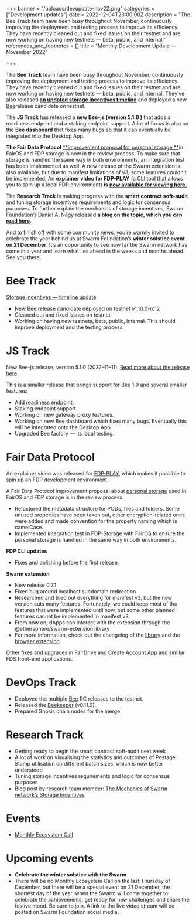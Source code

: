 +++
banner = "/uploads/devupdate-nov22.png"
categories = ["Development updates"]
date = 2022-12-04T23:00:00Z
description = "The Bee Track team have been busy throughout November, continuously improving the deployment and testing process to improve its efficiency. They have recently cleaned out and fixed issues on their testnet and are now working on having new testnets — beta, public, and internal."
references_and_footnotes = []
title = "Monthly Development Update — November 2022"

+++

The **Bee Track** team have been busy throughout November, continuously improving the deployment and testing process to improve its efficiency. They have recently cleaned out and fixed issues on their testnet and are now working on having new testnets — beta, public, and internal. They’ve also released [**an updated storage incentives timeline**](https://medium.com/ethereum-swarm/storage-incentives-timeline-update-26ab959d8ca3) and deployed a new [Bee](https://github.com/ethersphere/bee)release candidate on testnet.

The **JS Track** has released a **new Bee-js (version 5.1.0 )** that adds a readiness endpoint and a staking endpoint support. A lot of focus is also on the **Bee dashboard** that fixes many bugs so that it can eventually be integrated into the Desktop App.

**The Fair Data Protocol** [**improvement proposal for personal storage **](https://github.com/fairDataSociety/FIPs/pull/61)in FairOS and FDP storage is now in the review process. To make sure that storage is handled the same way in both environments, an integration test has been implemented as well. A new release of the Swarm extension is also available, but due to manifest limitations of v3, some features couldn’t be implemented. An **explainer video for FDP-PLAY** (a CLI tool that allows you to spin up a local FDP environment) **is** [**now available for viewing here.**](https://www.youtube.com/watch?v=YnLPKlJd70w)

The **Research Track** is making progress with the **smart contract soft-audit** and tuning storage incentives requirements and logic for consensus purposes. To further explain the mechanics of storage incentives, Swarm Foundation’s Daniel A. Nagy released [**a blog on the topic, which you can read here**](https://medium.com/ethereum-swarm/the-mechanics-of-swarm-networks-storage-incentives-3bf68bf64ceb).

And to finish off with some community news, you’re warmly invited to celebrate the year behind us at Swarm Foundation’s **winter solstice event on 21 December**. It’s an opportunity to see how far the Swarm network has come in a year and learn what lies ahead in the weeks and months ahead. See you there.

# **Bee Track**

[Storage incentives — timeline update](https://medium.com/ethereum-swarm/storage-incentives-timeline-update-26ab959d8ca3)

- New Bee release candidate deployed on testnet [v1.10.0-rc12](https://github.com/ethersphere/bee/releases/tag/v1.10.0-rc12)
- Cleaned out and fixed issues on testnet
- Working on having new testnets, beta, public, internal. This should improve deployment and the testing process

# **JS Track**

New Bee-js release, version 5.1.0 (2022–11–11). [Read more about the release here](https://github.com/ethersphere/bee-js/releases/tag/v5.1.0).

This is a smaller release that brings support for Bee 1.9 and several smaller features:

- Add readiness endpoint.
- Staking endpoint support.
- Working on new gateway proxy features.
- Working on new Bee dashboard which fixes many bugs. Eventually this will be integrated onto the Desktop App.
- Upgraded Bee factory — its local testing.

# **Fair Data Protocol**

An explainer video was released for [FDP-PLAY](https://www.youtube.com/watch?v=YnLPKlJd70w), which makes it possible to spin up an FDP development environment.

A Fair Data Protocol improvement proposal about [personal storage](https://github.com/fairDataSociety/FIPs/pull/61) used in FairOS and FDP storage is in the review process.

- Refactored the metadata structure for PODs, files and folders. Some unused properties have been taken out, other encryption-related ones were added and made convention for the property naming which is camelCase.
- Implemented integration test in FDP-Storage with FairOS to ensure the personal storage is handled in the same way in both environments.

**FDP CLI updates**

- Fixes and polishing before the first release.

**Swarm extension**

- New release 0.7.1
- Fixed bug around localhost subdomain redirection
- Researched and tried out everything for manifest v3, but the new version cuts many features. Fortunately, we could keep most of the features that were implemented until now, but some other planned features cannot be implemented in manifest v3.
- From now on, dApps can interact with the extension through the @ethersphere/swarm-extension library
- For more information, check out the changelog of the [library](https://github.com/ethersphere/swarm-extension/blob/master/library/CHANGELOG.md) and the [browser extension](https://github.com/ethersphere/swarm-extension/blob/master/CHANGELOG.md).

Other fixes and upgrades in FairDrive and Create Account App and similar FDS front-end applications.

# **DevOps Track**

- Deployed the multiple [Bee](https://github.com/ethersphere/bee) RC releases to the testnet.
- Released the [Beekeeper](https://github.com/ethersphere/beekeeper) (v0.11.9).
- Prepared Gnosis chain nodes for the merge.

# **Research Track**

- Getting ready to begin the smart contract soft-audit next week
- A lot of work on visualising the statistics and outcomes of Postage Stamp utilisation on different batch sizes, which is now better understood
- Tuning storage incentives requirements and logic for consensus purposes
- Blog post by research team member: [The Mechanics of Swarm network’s Storage Incentives](https://medium.com/ethereum-swarm/the-mechanics-of-swarm-networks-storage-incentives-3bf68bf64ceb)

# **Events**

- [Monthly Ecosystem Call](https://medium.com/ethereum-swarm/monthly-ecosystem-call-24-november-2022-recap-28b771b81569)

# **Upcoming events**

- **Celebrate the winter solstice with the Swarm**
- There will be no Monthly Ecosystem Call on the last Thursday of December, but there will be a special event on 21 December, the shortest day of the year, when the Swarm will come together to celebrate the achievements, get ready for new challenges and share the festive mood. Be sure to join. A link to the live video stream will be posted on Swarm Foundation social media.
